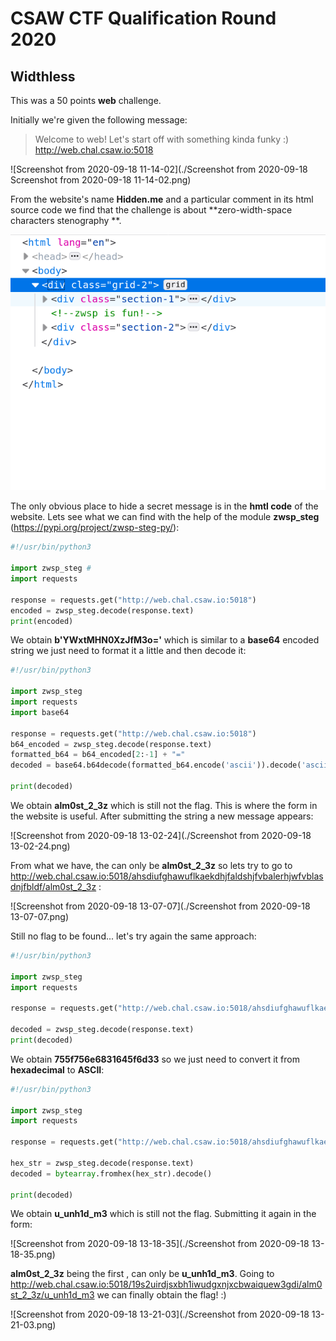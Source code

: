 # CSAW CTF Qualification Round 2020

## Widthless

This was a 50 points **web** challenge.

Initially we're given the following message:

> Welcome to web! Let's start off with something kinda funky :) http://web.chal.csaw.io:5018

![Screenshot from 2020-09-18 11-14-02](./Screenshot from 2020-09-18 Screenshot from 2020-09-18 11-14-02.png)

From the website's name **Hidden.me** and a particular comment in its html source code <!-- zwsp is fun! --> we find that the challenge is about **zero-width-space characters stenography **.

![oie_nu7SKcZ0BNgo](./oie_nu7SKcZ0BNgo.png)

The only obvious place to hide a secret message is in the **hmtl code** of the website. Lets see what we can find with the help of the module **zwsp_steg** (https://pypi.org/project/zwsp-steg-py/):

```python
#!/usr/bin/python3

import zwsp_steg #
import requests

response = requests.get("http://web.chal.csaw.io:5018")
encoded = zwsp_steg.decode(response.text)
print(encoded)
```

We obtain **b'YWxtMHN0XzJfM3o='** which is similar to a **base64** encoded string we just need to format it a little and then decode it:

```python
#!/usr/bin/python3

import zwsp_steg
import requests
import base64

response = requests.get("http://web.chal.csaw.io:5018")
b64_encoded = zwsp_steg.decode(response.text)
formatted_b64 = b64_encoded[2:-1] + "="
decoded = base64.b64decode(formatted_b64.encode('ascii')).decode('ascii')

print(decoded)
```

We obtain **alm0st_2_3z** which is still not the flag. This is where the form in the website is useful. After submitting the string a new message appears:

![Screenshot from 2020-09-18 13-02-24](./Screenshot from 2020-09-18 13-02-24.png)

From what we have, the <pwd> can only be **alm0st_2_3z** so lets try to go to http://web.chal.csaw.io:5018/ahsdiufghawuflkaekdhjfaldshjfvbalerhjwfvblasdnjfbldf/alm0st_2_3z :

![Screenshot from 2020-09-18 13-07-07](./Screenshot from 2020-09-18 13-07-07.png)

Still no flag to be found... let's try again the same approach:

```python
#!/usr/bin/python3

import zwsp_steg
import requests

response = requests.get("http://web.chal.csaw.io:5018/ahsdiufghawuflkaekdhjfaldshjfvbalerhjwfvblasdnjfbldf/alm0st_2_3z")

decoded = zwsp_steg.decode(response.text)
print(decoded)
```

We obtain **755f756e6831645f6d33** so we just need to convert it from **hexadecimal** to **ASCII**:

```python
#!/usr/bin/python3

import zwsp_steg
import requests

response = requests.get("http://web.chal.csaw.io:5018/ahsdiufghawuflkaekdhjfaldshjfvbalerhjwfvblasdnjfbldf/alm0st_2_3z")

hex_str = zwsp_steg.decode(response.text)
decoded = bytearray.fromhex(hex_str).decode()

print(decoded)
```

We obtain **u_unh1d_m3** which is still not the flag. Submitting it again in the form:

![Screenshot from 2020-09-18 13-18-35](./Screenshot from 2020-09-18 13-18-35.png)

**alm0st_2_3z** being the first <pwd>, <pwd2> can only be **u_unh1d_m3**. Going to http://web.chal.csaw.io:5018/19s2uirdjsxbh1iwudgxnjxcbwaiquew3gdi/alm0st_2_3z/u_unh1d_m3 we can finally obtain the flag! :)

![Screenshot from 2020-09-18 13-21-03](./Screenshot from 2020-09-18 13-21-03.png)
